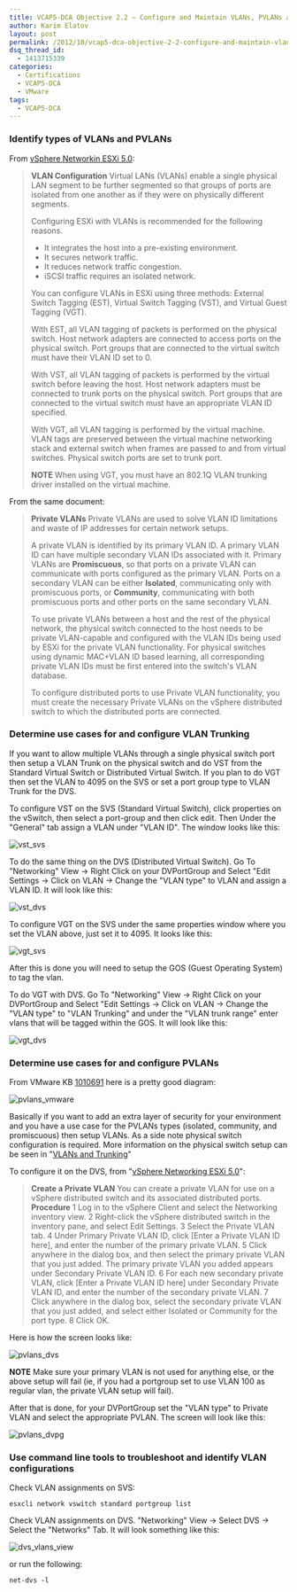 ```yaml
---
title: VCAP5-DCA Objective 2.2 – Configure and Maintain VLANs, PVLANs and VLAN Settings
author: Karim Elatov
layout: post
permalink: /2012/10/vcap5-dca-objective-2-2-configure-and-maintain-vlans-pvlans-and-vlan-settings/
dsq_thread_id:
  - 1413715339
categories:
  - Certifications
  - VCAP5-DCA
  - VMware
tags:
  - VCAP5-DCA
---
```

### Identify types of VLANs and PVLANs

From [vSphere Networkin ESXi 5.0](http://pubs.vmware.com/vsphere-50/topic/com.vmware.ICbase/PDF/vsphere-esxi-vcenter-server-50-networking-guide.pdf):

> **VLAN Configuration**
> Virtual LANs (VLANs) enable a single physical LAN segment to be further segmented so that groups of ports are isolated from one another as if they were on physically different segments.
>
> Configuring ESXi with VLANs is recommended for the following reasons.
>
> *   It integrates the host into a pre-existing environment.
> *   It secures network traffic.
> *   It reduces network traffic congestion.
> *   iSCSI traffic requires an isolated network.
>
> You can configure VLANs in ESXi using three methods: External Switch Tagging (EST), Virtual Switch Tagging (VST), and Virtual Guest Tagging (VGT).
>
> With EST, all VLAN tagging of packets is performed on the physical switch. Host network adapters are connected to access ports on the physical switch. Port groups that are connected to the virtual switch must have their VLAN ID set to 0.
>
> With VST, all VLAN tagging of packets is performed by the virtual switch before leaving the host. Host network adapters must be connected to trunk ports on the physical switch. Port groups that are connected to the virtual switch must have an appropriate VLAN ID specified.
>
> With VGT, all VLAN tagging is performed by the virtual machine. VLAN tags are preserved between the virtual machine networking stack and external switch when frames are passed to and from virtual switches. Physical switch ports are set to trunk port.
>
> **NOTE** When using VGT, you must have an 802.1Q VLAN trunking driver installed on the virtual machine.

From the same document:

> **Private VLANs**
> Private VLANs are used to solve VLAN ID limitations and waste of IP addresses for certain network setups.
>
> A private VLAN is identified by its primary VLAN ID. A primary VLAN ID can have multiple secondary VLAN IDs associated with it. Primary VLANs are **Promiscuous**, so that ports on a private VLAN can communicate with ports configured as the primary VLAN. Ports on a secondary VLAN can be either **Isolated**, communicating only with promiscuous ports, or **Community**, communicating with both promiscuous ports and other ports on the same secondary VLAN.
>
> To use private VLANs between a host and the rest of the physical network, the physical switch connected to the host needs to be private VLAN-capable and configured with the VLAN IDs being used by ESXi for the private VLAN functionality. For physical switches using dynamic MAC+VLAN ID based learning, all corresponding private VLAN IDs must be first entered into the switch's VLAN database.
>
> To configure distributed ports to use Private VLAN functionality, you must create the necessary Private VLANs on the vSphere distributed switch to which the distributed ports are connected.

### Determine use cases for and configure VLAN Trunking

If you want to allow multiple VLANs through a single physical switch port then setup a VLAN Trunk on the physical switch and do VST from the Standard Virtual Switch or Distributed Virtual Switch. If you plan to do VGT then set the VLAN to 4095 on the SVS or set a port group type to VLAN Trunk for the DVS.

To configure VST on the SVS (Standard Virtual Switch), click properties on the vSwitch, then select a port-group and then click edit. Then Under the "General" tab assign a VLAN under "VLAN ID". The window looks like this:

![vst_svs](https://googledrive.com/host/0BxotWZXnwSAGSS1qRE02eWVrU28/2012-09-vst_svs.png)

To do the same thing on the DVS (Distributed Virtual Switch). Go To "Networking" View -> Right Click on your DVPortGroup and Select "Edit Settings -> Click on VLAN -> Change the "VLAN type" to VLAN and assign a VLAN ID. It will look like this:

![vst_dvs](https://googledrive.com/host/0BxotWZXnwSAGSS1qRE02eWVrU28/2012-09-vst_dvs.png)

To configure VGT on the SVS under the same properties window where you set the VLAN above, just set it to 4095. It looks like this:

![vgt_svs](https://googledrive.com/host/0BxotWZXnwSAGSS1qRE02eWVrU28/2012-09-vgt_svs.png)

After this is done you will need to setup the GOS (Guest Operating System) to tag the vlan.

To do VGT with DVS. Go To "Networking" View -> Right Click on your DVPortGroup and Select "Edit Settings -> Click on VLAN -> Change the "VLAN type" to "VLAN Trunking" and under the "VLAN trunk range" enter vlans that will be tagged within the GOS. It will look like this:

![vgt_dvs](https://googledrive.com/host/0BxotWZXnwSAGSS1qRE02eWVrU28/2012-09-vgt_dvs.png)

### Determine use cases for and configure PVLANs

From VMware KB [1010691](http://kb.vmware.com/kb/1010691) here is a pretty good diagram:

![pvlans_vmware](https://googledrive.com/host/0BxotWZXnwSAGSS1qRE02eWVrU28/2012-09-pvlans_vmware.png)

Basically if you want to add an extra layer of security for your environment and you have a use case for the PVLANs types (isolated, community, and promiscuous) then setup VLANs. As a side note physical switch configuration is required. More information on the physical switch setup can be seen in "[VLANs and Trunking](http://www.ciscopress.com/articles/article.asp?p=29803&#038;seqNum=6)"

To configure it on the DVS, from "[vSphere Networking ESXi 5.0](http://pubs.vmware.com/vsphere-50/topic/com.vmware.ICbase/PDF/vsphere-esxi-vcenter-server-50-networking-guide.pdf)":

> **Create a Private VLAN**
> You can create a private VLAN for use on a vSphere distributed switch and its associated distributed ports.
> **Procedure**
> 1 Log in to the vSphere Client and select the Networking inventory view.
> 2 Right-click the vSphere distributed switch in the inventory pane, and select Edit Settings.
> 3 Select the Private VLAN tab.
> 4 Under Primary Private VLAN ID, click [Enter a Private VLAN ID here], and enter the number of the primary private VLAN.
> 5 Click anywhere in the dialog box, and then select the primary private VLAN that you just added. The primary private VLAN you added appears under Secondary Private VLAN ID.
> 6 For each new secondary private VLAN, click [Enter a Private VLAN ID here] under Secondary Private VLAN ID, and enter the number of the secondary private VLAN.
> 7 Click anywhere in the dialog box, select the secondary private VLAN that you just added, and select either Isolated or Community for the port type.
> 8 Click OK.

Here is how the screen looks like:

![pvlans_dvs](https://googledrive.com/host/0BxotWZXnwSAGSS1qRE02eWVrU28/2012-09-pvlans_dvs.png)

**NOTE** Make sure your primary VLAN is not used for anything else, or the above setup will fail (ie, if you had a portgroup set to use VLAN 100 as regular vlan, the private VLAN setup will fail).

After that is done, for your DVPortGroup set the "VLAN type" to Private VLAN and select the appropriate PVLAN. The screen will look like this:

![pvlans_dvpg](https://googledrive.com/host/0BxotWZXnwSAGSS1qRE02eWVrU28/2012-09-pvlans_dvpg.png)

### Use command line tools to troubleshoot and identify VLAN configurations

Check VLAN assignments on SVS:


	esxcli network vswitch standard portgroup list


Check VLAN assignments on DVS. "Networking" View -> Select DVS -> Select the "Networks" Tab. It will look something like this:

![dvs_vlans_view](https://googledrive.com/host/0BxotWZXnwSAGSS1qRE02eWVrU28/2012-09-dvs_vlans_view.png)

or run the following:


	net-dvs -l
